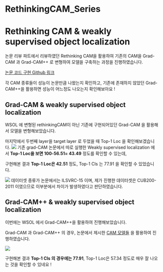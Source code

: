 # RethinkingCAM_Series

# Rethinking CAM & weakly supervised object localization

논문 리뷰 파트에서 리뷰하였던 Rethinking CAM을 활용하여 기존의 CAM을 Grad-CAM 과 Grad-CAM++ 로 변형하여 모델을 구축하는 과정을 진행하였습니다.

[논문 코드 구현 Github 링크](https://github.com/won-bae/rethinkingCAM/tree/master)

각 CAM 종류들이 성능이 논문만큼 나왔는지 확인하고, 기존에 존재하지 않았던 Grad-CAM++을 활용하면 성능이 어느정도 나오는지 확인해보아요 !

## Grad-CAM & weakly supervised object localization
WSOL 에 변형된 rethinkingCAM이 아닌 기존에 구현되어있던 Grad-CAM 을 활용해서 모델을 변형해보았습니다. 

마지막에서 두번째 layer을 target layer 로 두었을 때 Top-1 Loc 을 확인해보겠습니다.
![](https://velog.velcdn.com/images/conel77/post/2901aca1-4f19-4c9f-af3d-e69b4d3f79d2/image.png)
기존 grad-CAM 논문에서 따로 실행한 Weakly supervised localization 에서 **Top-1 Loc을 보면 100-56.51= 43.49** 정도를 확인할 수 있는데, 

구현해본 결과 **Top-1 Loc은 42.51** 정도, Top-1 Cls 는 77.91 을 확인할 수 있었습니다.

![](https://velog.velcdn.com/images/conel77/post/9e60c273-6b97-4acf-a5fa-911c570dccc4/image.png)
데이터셋 종류가 논문에서는 ILSVRC-15 이며, 제가 진행한 데이터셋은 CUB200-2011 이였으므로 이부분에서 차이가 발생하였다고 판단하였습니다.

## Grad-CAM++ & weakly supervised object localization

이번에는 WSOL 에서 Grad-CAM++을 활용하여 진행해보았습니다.

Grad-CAM 과 Grad-CAM++ 의 경우, 논문에서 제시한 [CAM 모델들](https://github.com/jacobgil/pytorch-grad-cam/tree/master) 을 활용하여 진행하였습니다.

![](https://velog.velcdn.com/images/conel77/post/39ed5b23-94a8-49a2-aceb-8fe0de172def/image.png)

구현해본 결과 **Top-1 Cls 의 경우에는 77.91**, Top-1 Loc은 57.34 정도로 매우 잘 나오는 것을 확인할 수 있네요 !
